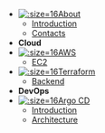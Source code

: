 <!-- markdownlint-disable-next-line first-line-heading -->

- [![](https://cdn1.iconfinder.com/data/icons/color-bold-style/21/09-512.png ":size=16")About]()
  - [Introduction](about/intro)
  - [Contacts](about/contacts)
- **Cloud**
- [![](https://iconarchive.com/download/i80410/uiconstock/socialmedia/AWS.ico ":size=16")AWS]()
  - [EC2](cloud/aws/ec2)
- [![](https://miro.medium.com/max/256/1*XFAD94Nkr_22ipMTwQCXeQ.png ":size=16")Terraform]()
  - [Backend](cloud/terraform/backend)
- **DevOps**
- [![](https://argocd-notifications.readthedocs.io/en/v1.1.0/assets/logo.png ":size=16")Argo CD]()
  - [Introduction](devops/argocd/intro)
  - [Architecture](devops/argocd/architecture)
